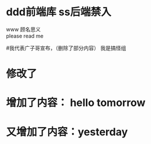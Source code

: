 

# ddd前端库 ss后端禁入  
www
顾名思义  
please read me  

#我代表广子哥宣布，（删除了部分内容）
我是搞怪组
# 修改了

# 增加了内容： hello  tomorrow
# 又增加了内容：yesterday